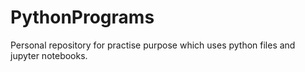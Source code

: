 # PythonPrograms

Personal repository for practise purpose which uses python files and jupyter notebooks. 
